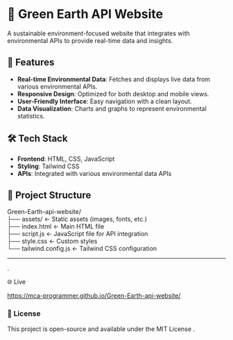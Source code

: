 # 🌿 Green Earth API Website

A sustainable environment-focused website that integrates with environmental APIs to provide real-time data and insights.

## 🔧 Features

- **Real-time Environmental Data**: Fetches and displays live data from various environmental APIs.
- **Responsive Design**: Optimized for both desktop and mobile views.
- **User-Friendly Interface**: Easy navigation with a clean layout.
- **Data Visualization**: Charts and graphs to represent environmental statistics.

## 🛠️ Tech Stack

- **Frontend**: HTML, CSS, JavaScript
- **Styling**: Tailwind CSS
- **APIs**: Integrated with various environmental data APIs

## 📂 Project Structure

Green-Earth-api-website/ <br>
├── assets/ ← Static assets (images, fonts, etc.) <br>
├── index.html ← Main HTML file <br>
├── script.js ← JavaScript file for API integration <br>
├── style.css ← Custom styles <br>
└── tailwind.config.js ← Tailwind CSS configuration

---
.

🌐 Live

https://mca-programmer.github.io/Green-Earth-api-website/
### 📄 License

This project is open-source and available under the MIT License
.
